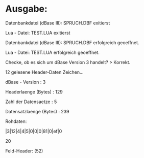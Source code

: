 # Ausgabe:

Datenbankdatei (dBase III): SPRUCH.DBF exitierst

Lua - Datei: TEST.LUA exitierst

Datenbankdatei (dBase III): SPRUCH.DBF erfolgreich geoeffnet.

Lua - Datei: TEST.LUA erfolgreich geoeffnet.


Checke, ob es sich um dBase Version 3 handelt? > Korrekt.

12 gelesene Header-Daten Zeichen...

dBase - Version         :         3

Headerlaenge (Bytes)    :         129

Zahl der Datensaetze    :         5

Datensatzlaenge (Bytes)  :        239



Rohdaten:

|3|12|4|4|5|0|0|0|81|0|ef|0


20

Feld-Header: (52)

